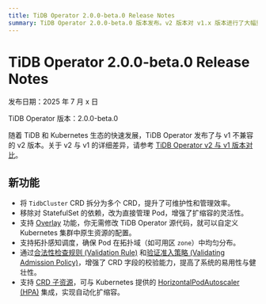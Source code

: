 ```yaml
---
title: TiDB Operator 2.0.0-beta.0 Release Notes
summary: TiDB Operator 2.0.0-beta.0 版本发布。v2 版本对 v1.x 版本进行了大幅重构，主要改动包括将 `TidbCluster` 拆分为多个 CRD、移除对 StatefulSet 的依赖，并引入 Overlay 功能以实现更灵活的自定义配置。
---
```


# TiDB Operator 2.0.0-beta.0 Release Notes

发布日期：2025 年 7 月 x 日

TiDB Operator 版本：2.0.0-beta.0

随着 TiDB 和 Kubernetes 生态的快速发展，TiDB Operator 发布了与 v1 不兼容的 v2 版本。关于 v2 与 v1 的详细差异，请参考 [TiDB Operator v2 与 v1 版本对比](tidb-operator-v2-vs-v1.md)。

## 新功能

- 将 `TidbCluster` CRD 拆分为多个 CRD，提升了可维护性和管理效率。
- 移除对 StatefulSet 的依赖，改为直接管理 Pod，增强了扩缩容的灵活性。
- 支持 [Overlay](overlay.md) 功能，你无需修改 TiDB Operator 源代码，就可以自定义 Kubernetes 集群中原生资源的配置。
- 支持拓扑感知调度，确保 Pod 在拓扑域（如可用区 `zone`）中均匀分布。
- 通过[合法性检查规则 (Validation Rule)](https://kubernetes.io/zh-cn/docs/tasks/extend-kubernetes/custom-resources/custom-resource-definitions/#validation-rules) 和[验证准入策略 (Validating Admission Policy)](https://kubernetes.io/zh-cn/docs/reference/access-authn-authz/validating-admission-policy/)，增强了 CRD 字段的校验能力，提高了系统的易用性与健壮性。
- 支持 [CRD 子资源](https://kubernetes.io/zh-cn/docs/tasks/extend-kubernetes/custom-resources/custom-resource-definitions/#subresources)，可与 Kubernetes 提供的 [HorizontalPodAutoscaler (HPA)](https://kubernetes.io/zh-cn/docs/tasks/run-application/horizontal-pod-autoscale/) 集成，实现自动化扩缩容。